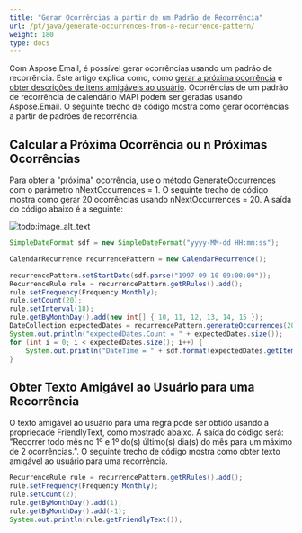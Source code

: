 ```yaml
---
title: "Gerar Ocorrências a partir de um Padrão de Recorrência"
url: /pt/java/generate-occurrences-from-a-recurrence-pattern/
weight: 180
type: docs
---
```



Com Aspose.Email, é possível gerar ocorrências usando um padrão de recorrência. Este artigo explica como, como [gerar a próxima ocorrência](#calculate-the-next-occurrence-or-n-next-occurrences) e [obter descrições de itens amigáveis ao usuário](#get-user-friendly-text-for-a-recurrence). Ocorrências de um padrão de recorrência de calendário MAPI podem ser geradas usando Aspose.Email. O seguinte trecho de código mostra como gerar ocorrências a partir de padrões de recorrência.


## **Calcular a Próxima Ocorrência ou n Próximas Ocorrências**
Para obter a "próxima" ocorrência, use o método GenerateOccurrences com o parâmetro nNextOccurrences = 1. O seguinte trecho de código mostra como gerar 20 ocorrências usando nNextOccurrences = 20. A saída do código abaixo é a seguinte:

![todo:image_alt_text](generate-occurrences-from-a-recurrence-pattern_1.png)


~~~Java
SimpleDateFormat sdf = new SimpleDateFormat("yyyy-MM-dd HH:mm:ss");

CalendarRecurrence recurrencePattern = new CalendarRecurrence();

recurrencePattern.setStartDate(sdf.parse("1997-09-10 09:00:00"));
RecurrenceRule rule = recurrencePattern.getRRules().add();
rule.setFrequency(Frequency.Monthly);
rule.setCount(20);
rule.setInterval(18);
rule.getByMonthDay().add(new int[] { 10, 11, 12, 13, 14, 15 });
DateCollection expectedDates = recurrencePattern.generateOccurrences(20);
System.out.println("expectedDates.Count = " + expectedDates.size());
for (int i = 0; i < expectedDates.size(); i++) {
    System.out.println("DateTime = " + sdf.format(expectedDates.getItem(i)));
}
~~~
## **Obter Texto Amigável ao Usuário para uma Recorrência**
O texto amigável ao usuário para uma regra pode ser obtido usando a propriedade FriendlyText, como mostrado abaixo. A saída do código será: "Recorrer todo mês no 1º e 1º do(s) último(s) dia(s) do mês para um máximo de 2 ocorrências.". O seguinte trecho de código mostra como obter texto amigável ao usuário para uma recorrência.


~~~Java
RecurrenceRule rule = recurrencePattern.getRRules().add();
rule.setFrequency(Frequency.Monthly);
rule.setCount(2);
rule.getByMonthDay().add(1);
rule.getByMonthDay().add(-1);
System.out.println(rule.getFriendlyText());
~~~